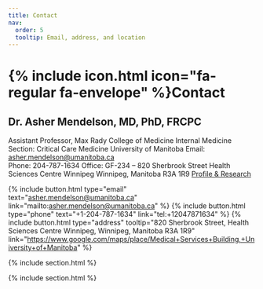 ```yaml
---
title: Contact
nav:
  order: 5
  tooltip: Email, address, and location
---
```


# {% include icon.html icon="fa-regular fa-envelope" %}Contact

## Dr. Asher Mendelson, MD, PhD, FRCPC

Assistant Professor, Max Rady College of Medicine
Internal Medicine
Section: Critical Care Medicine
University of Manitoba
Email: asher.mendelson@umanitoba.ca  
Phone: 204-787-1634
Office: GF-234 – 820 Sherbrook Street
Health Sciences Centre Winnipeg
Winnipeg, Manitoba R3A 1R9
[Profile & Research](https://umanitoba.ca/medicine/faculty-staff/asher-mendelson)

{%
  include button.html
  type="email"
  text="asher.mendelson@umanitoba.ca"
  link="mailto:asher.mendelson@umanitoba.ca"
%}
{%
  include button.html
  type="phone"
  text="+1-204-787-1634"
  link="tel:+12047871634"
%}
{%
  include button.html
  type="address"
  tooltip="820 Sherbrook Street, Health Sciences Centre Winnipeg, Winnipeg, Manitoba R3A 1R9"
  link="https://www.google.com/maps/place/Medical+Services+Building,+University+of+Manitoba"
%}

{% include section.html %}


{% include section.html %}

